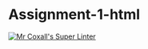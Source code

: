 # Assignment-1-html

[![Mr Coxall's Super Linter](https://github.com/Justin-Lavoie16/Assignment-1-/workflows/Mr%20Coxall's%20Super%20Linter/badge.svg)](https://github.com/Justin-Lavoie16/Assignment-1-/actions/)
